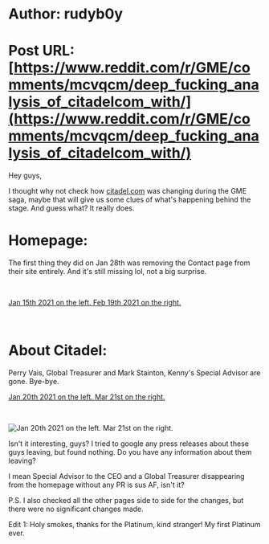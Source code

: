 # Author: rudyb0y
# Post URL: [https://www.reddit.com/r/GME/comments/mcvqcm/deep_fucking_analysis_of_citadelcom_with/](https://www.reddit.com/r/GME/comments/mcvqcm/deep_fucking_analysis_of_citadelcom_with/)


Hey guys,

I thought why not check how [citadel.com](https://citadel.com) was changing during the GME saga, maybe that will give us some clues of what's happening behind the stage. And guess what? It really does.

# Homepage:

The first thing they did on Jan 28th was removing the Contact page from their site entirely. And it's still missing lol, not a big surprise.

&#x200B;

[Jan 15th 2021 on the left. Feb 19th 2021 on the right.](https://preview.redd.it/e25nyfluk5p61.png?width=3842&format=png&auto=webp&s=5f395d9c235614914a4e6fd19ab2db1f932ea747)

&#x200B;

# About Citadel:

Perry Vais, Global Treasurer and Mark Stainton, Kenny's Special Advisor are gone. Bye-bye.

[Jan 20th 2021 on the left. Mar 21st on the right.](https://preview.redd.it/jd81dicam5p61.png?width=3838&format=png&auto=webp&s=5ce5d51e861537a5d7bed69eb1a079f937155d02)

&#x200B;

![Jan 20th 2021 on the left. Mar 21st on the right.](https://preview.redd.it/3baqcr0km5p61.png?width=3828&format=png&auto=webp&s=392b6ec005a57501cdd496cc9421c66ac89899d1)

Isn't it interesting, guys? I tried to google any press releases about these guys leaving, but found nothing. Do you have any information about them leaving? 

I mean Special Advisor to the CEO and a Global Treasurer disappearing from the homepage without any PR is sus AF, isn't it?

P.S. I also checked all the other pages side to side for the changes, but there were no significant changes made.

Edit 1: Holy smokes, thanks for the Platinum, kind stranger! My first Platinum ever.